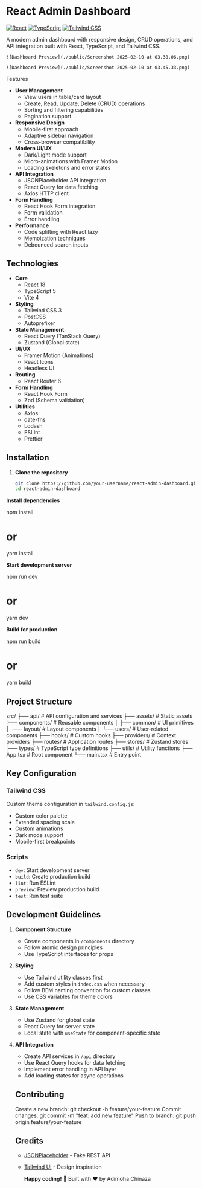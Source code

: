 # React Admin Dashboard

[![React](https://img.shields.io/badge/React-18.2.0-blue)](https://react.dev/)
[![TypeScript](https://img.shields.io/badge/TypeScript-5.0.0-blue)](https://www.typescriptlang.org/)
[![Tailwind CSS](https://img.shields.io/badge/Tailwind_CSS-3.3.0-blue)](https://tailwindcss.com/)

A modern admin dashboard with responsive design, CRUD operations, and API integration built with React, TypeScript, and Tailwind CSS.


```
![Dashboard Preview](./public/Screenshot 2025-02-10 at 03.38.06.png)
```


```
![Dashboard Preview](./public/Screenshot 2025-02-10 at 03.45.33.png)
```


Features

- **User Management**
  - View users in table/card layout
  - Create, Read, Update, Delete (CRUD) operations
  - Sorting and filtering capabilities
  - Pagination support
- **Responsive Design**
  - Mobile-first approach
  - Adaptive sidebar navigation
  - Cross-browser compatibility
- **Modern UI/UX**
  - Dark/Light mode support
  - Micro-animations with Framer Motion
  - Loading skeletons and error states
- **API Integration**
  - JSONPlaceholder API integration
  - React Query for data fetching
  - Axios HTTP client
- **Form Handling**
  - React Hook Form integration
  - Form validation
  - Error handling
- **Performance**
  - Code splitting with React.lazy
  - Memoization techniques
  - Debounced search inputs

## Technologies

- **Core**
  - React 18
  - TypeScript 5
  - Vite 4
- **Styling**
  - Tailwind CSS 3
  - PostCSS
  - Autoprefixer
- **State Management**
  - React Query (TanStack Query)
  - Zustand (Global state)
- **UI/UX**
  - Framer Motion (Animations)
  - React Icons
  - Headless UI
- **Routing**
  - React Router 6
- **Form Handling**
  - React Hook Form
  - Zod (Schema validation)
- **Utilities**
  - Axios
  - date-fns
  - Lodash
  - ESLint
  - Prettier

## Installation

1. **Clone the repository**
   ```bash
   git clone https://github.com/your-username/react-admin-dashboard.git
   cd react-admin-dashboard
   ```

**Install dependencies**

npm install

# or

yarn install


**Start development server**

npm run dev

# or

yarn dev


**Build for production**

npm run build

# or

yarn build


## Project Structure

src/
├── api/               # API configuration and services
├── assets/            # Static assets
├── components/        # Reusable components
│   ├── common/        # UI primitives
│   ├── layout/        # Layout components
│   └── users/         # User-related components
├── hooks/             # Custom hooks
├── providers/         # Context providers
├── routes/            # Application routes
├── stores/            # Zustand stores
├── types/             # TypeScript type definitions
├── utils/             # Utility functions
├── App.tsx            # Root component
└── main.tsx           # Entry point


## Key Configuration

### Tailwind CSS

Custom theme configuration in `tailwind.config.js`:

* Custom color palette
* Extended spacing scale
* Custom animations
* Dark mode support
* Mobile-first breakpoints

### Scripts

* `dev`: Start development server
* `build`: Create production build
* `lint`: Run ESLint
* `preview`: Preview production build
* `test`: Run test suite

## Development Guidelines

1. **Component Structure**

   * Create components in `/components` directory
   * Follow atomic design principles
   * Use TypeScript interfaces for props
2. **Styling**

   * Use Tailwind utility classes first
   * Add custom styles in `index.css` when necessary
   * Follow BEM naming convention for custom classes
   * Use CSS variables for theme colors
3. **State Management**

   * Use Zustand for global state
   * React Query for server state
   * Local state with `useState` for component-specific state
4. **API Integration**

   * Create API services in `/api` directory
   * Use React Query hooks for data fetching
   * Implement error handling in API layer
   * Add loading states for async operations

   ## Contributing

   Create a new branch: git checkout -b feature/your-feature
   Commit changes: git commit -m "feat: add new feature"
   Push to branch: git push origin feature/your-feature

   ## Credits


   * [JSONPlaceholder](https://jsonplaceholder.typicode.com/) - Fake REST API
   * [Tailwind UI](https://tailwindui.com/) - Design inspiration

     **Happy coding!** 🚀
     Built with ❤️ by Adimoha Chinaza
